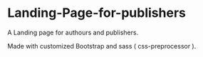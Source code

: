 # Landing-Page-for-publishers

A Landing page for authours and publishers.

Made with customized Bootstrap and sass ( css-preprocessor ).
